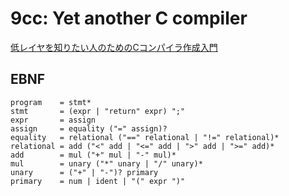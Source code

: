 # 9cc: Yet another C compiler

[低レイヤを知りたい人のためのCコンパイラ作成入門](https://www.sigbus.info/compilerbook)

## EBNF

```ebnf
program    = stmt*
stmt       = (expr | "return" expr) ";"
expr       = assign
assign     = equality ("=" assign)?
equality   = relational ("==" relational | "!=" relational)*
relational = add ("<" add | "<=" add | ">" add | ">=" add)*
add        = mul ("+" mul | "-" mul)*
mul        = unary ("*" unary | "/" unary)*
unary      = ("+" | "-")? primary
primary    = num | ident | "(" expr ")"
```